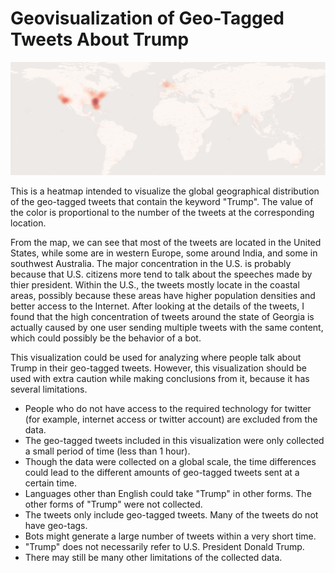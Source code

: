 # Geovisualization of Geo-Tagged Tweets About Trump

![heatmap_trump](/img/heatmap_trump.png)

This is a heatmap intended to visualize the global geographical distribution of the geo-tagged tweets that contain the keyword "Trump". The value of the color is proportional to the number of the tweets at the corresponding location.

From the map, we can see that most of the tweets are located in the United States, while some are in western Europe, some around India, and some in southwest Australia. The major concentration in the U.S. is probably because that U.S. citizens more tend to talk about the speeches made by thier president. Within the U.S., the tweets mostly locate in the coastal areas, possibly because these areas have higher population densities and better access to the Internet. After looking at the details of the tweets, I found that the high concentration of tweets around the state of Georgia is actually caused by one user sending multiple tweets with the same content, which could possibly be the behavior of a bot.

This visualization could be used for analyzing where people talk about Trump in their geo-tagged tweets. However, this visualization should be used with extra caution while making conclusions from it, because it has several limitations.

- People who do not have access to the required technology for twitter (for example, internet access or twitter account) are excluded from the data.
- The geo-tagged tweets included in this visualization were only collected a small period of time (less than 1 hour).
- Though the data were collected on a global scale, the time differences could lead to the different amounts of geo-tagged tweets sent at a certain time.
- Languages other than English could take "Trump" in other forms. The other forms of "Trump" were not collected.
- The tweets only include geo-tagged tweets. Many of the tweets do not have geo-tags.
- Bots might generate a large number of tweets within a very short time.
- "Trump" does not necessarily refer to U.S. President Donald Trump.
- There may still be many other limitations of the collected data.
